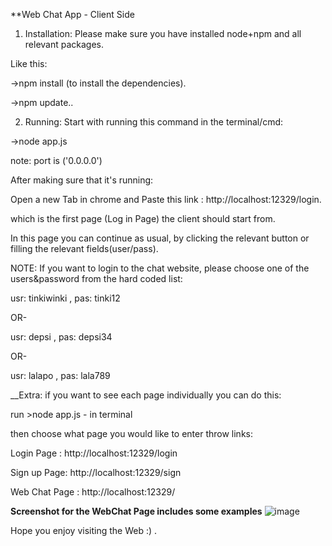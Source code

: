 **Web Chat App - Client Side

1) Installation:
Please make sure you have installed node+npm and all relevant packages.

Like this:

->npm install (to install the dependencies).

->npm update..

2) Running:
Start with running this command in the terminal/cmd:

->node app.js

note: port is ('0.0.0.0')

After making sure that it's running:

Open a new Tab in chrome and Paste this link : http://localhost:12329/login.

which is the first page (Log in Page) the client should start from.

In this page you can continue as usual, by clicking the relevant button or filling the relevant fields(user/pass).

NOTE: If you want to login to the chat website, please choose one of the users&password from the hard coded list:

usr: tinkiwinki , pas: tinki12

OR-

usr: depsi , pas: depsi34

OR-

usr: lalapo , pas: lala789

__Extra: if you want to see each page individually you can do this:

run >node app.js - in terminal

then choose what page you would like to enter throw links:

Login Page : http://localhost:12329/login

Sign up Page: http://localhost:12329/sign

Web Chat Page : http://localhost:12329/

**Screenshot for the WebChat Page includes some examples**
![image](https://user-images.githubusercontent.com/73133299/168869545-6ede81a1-7af4-4bbc-bd14-9b383cdedc6a.png)


Hope you enjoy visiting the Web :) .
